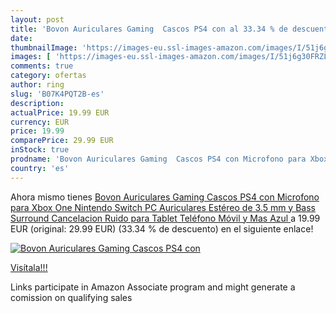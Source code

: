 ```yaml
---
layout: post
title: 'Bovon Auriculares Gaming  Cascos PS4 con al 33.34 % de descuento'
date: 
thumbnailImage: 'https://images-eu.ssl-images-amazon.com/images/I/51j6g30FRZL._SL200_.jpg'
images: [ 'https://images-eu.ssl-images-amazon.com/images/I/51j6g30FRZL._SL200_.jpg' ]
comments: true
category: ofertas
author: ring
slug: 'B07K4PQT2B-es'
description:
actualPrice: 19.99 EUR
currency: EUR
price: 19.99
comparePrice: 29.99 EUR
inStock: true
prodname: 'Bovon Auriculares Gaming  Cascos PS4 con Microfono para Xbox One  Nintendo Switch  PC  Auriculares Estéreo de 3.5 mm y Bass Surround Cancelacion Ruido para Tablet  Teléfono Móvil y Mas  Azul '
country: 'es'
---
```


Ahora mismo tienes [Bovon Auriculares Gaming  Cascos PS4 con Microfono para Xbox One  Nintendo Switch  PC  Auriculares Estéreo de 3.5 mm y Bass Surround Cancelacion Ruido para Tablet  Teléfono Móvil y Mas  Azul ](https://www.amazon.es/dp/B07K4PQT2B/?tag=tolees-21) a 19.99 EUR (original: 29.99 EUR) (33.34 %  de descuento) en el siguiente enlace!

[![Bovon Auriculares Gaming  Cascos PS4 con](https://images-eu.ssl-images-amazon.com/images/I/51j6g30FRZL._SL200_.jpg)](https://www.amazon.es/dp/B07K4PQT2B/?tag=tolees-21)

[Visítala!!!](https://www.amazon.es/dp/B07K4PQT2B/?tag=tolees-21)

Links participate in Amazon Associate program and might generate a comission on qualifying sales
